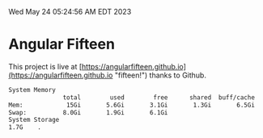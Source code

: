 Wed May 24 05:24:56 AM EDT 2023

# Angular Fifteen


This project is live at [https://angularfifteen.github.io](https://angularfifteen.github.io "fifteen!") thanks to Github.

```bash
System Memory
               total        used        free      shared  buff/cache   available
Mem:            15Gi       5.6Gi       3.1Gi       1.3Gi       6.5Gi       8.0Gi
Swap:          8.0Gi       1.9Gi       6.1Gi
System Storage
1.7G	.
```
